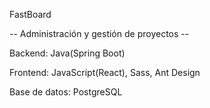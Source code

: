FastBoard

-- Administración y gestión de proyectos --

Backend: Java(Spring Boot)

Frontend: JavaScript(React), Sass, Ant Design

Base de datos: PostgreSQL
